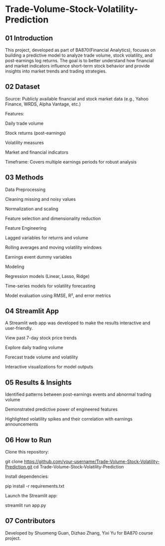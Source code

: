 # Trade-Volume-Stock-Volatility-Prediction
## 01 Introduction

This project, developed as part of BA870(Financial Analytics), focuses on building a predictive model to analyze trade volume, stock volatility, and post-earnings log returns. The goal is to better understand how financial and market indicators influence short-term stock behavior and provide insights into market trends and trading strategies.

## 02 Dataset

Source: Publicly available financial and stock market data (e.g., Yahoo Finance, WRDS, Alpha Vantage, etc.)

Features:

Daily trade volume

Stock returns (post-earnings)

Volatility measures

Market and financial indicators

Timeframe: Covers multiple earnings periods for robust analysis

## 03 Methods

Data Preprocessing

Cleaning missing and noisy values

Normalization and scaling

Feature selection and dimensionality reduction

Feature Engineering

Lagged variables for returns and volume

Rolling averages and moving volatility windows

Earnings event dummy variables

Modeling

Regression models (Linear, Lasso, Ridge)

Time-series models for volatility forecasting

Model evaluation using RMSE, R², and error metrics

## 04 Streamlit App

A Streamlit web app was developed to make the results interactive and user-friendly.

View past 7-day stock price trends

Explore daily trading volume

Forecast trade volume and volatility

Interactive visualizations for model outputs

## 05 Results & Insights

Identified patterns between post-earnings events and abnormal trading volume

Demonstrated predictive power of engineered features

Highlighted volatility spikes and their correlation with earnings announcements

## 06 How to Run

Clone this repository:

git clone https://github.com/your-username/Trade-Volume-Stock-Volatility-Prediction.git
cd Trade-Volume-Stock-Volatility-Prediction


Install dependencies:

pip install -r requirements.txt


Launch the Streamlit app:

streamlit run app.py

## 07 Contributors
Developed by Shuomeng Guan, Dizhao Zhang, Yixi Yu for BA870 course project. 
